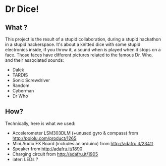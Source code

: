 # Dr Dice!

## What ?

This project is the result of a stupid collaboration, during a stupid hackathon in a stupid hackerspace. It's about a knitted dice with some stupid electronics inside, if you throw it, a sound when is played when it stops on a face. Those faces have different pictures related to the famous Dr. Who, and their associated sounds:
* Dalek
* TARDIS
* Sonic Screwdriver
* Random
* Cyberman
* Dr Who

## How?

Technically, here is what we used:
* Accelerometer LSM303DLM (+unused gyro & compass) from http://pololu.com/product/1265
* Mini Audio FX Board (includes an arduino) from http://adafru.it/23411
* Speaker from http://adafru.it/1890
* Charging circuit from http://adafru.it/1905
* later: LEDs ?

